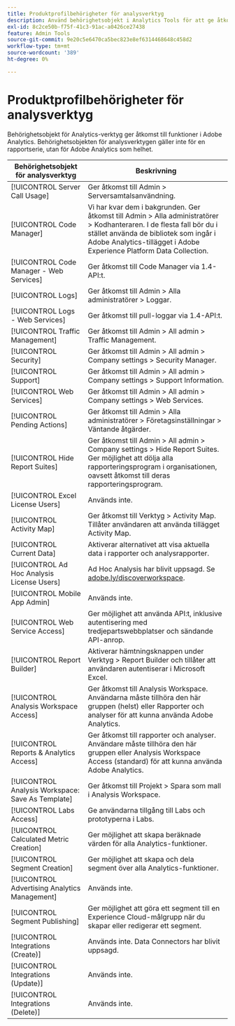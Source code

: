 ```yaml
---
title: Produktprofilbehörigheter för analysverktyg
description: Använd behörighetsobjekt i Analytics Tools för att ge åtkomst till funktioner i Adobe Analytics.
exl-id: 8c2ce50b-f75f-41c3-91ac-a0426ce27438
feature: Admin Tools
source-git-commit: 9e20c5e6470ca5bec823e8ef6314468648c458d2
workflow-type: tm+mt
source-wordcount: '389'
ht-degree: 0%

---
```


# Produktprofilbehörigheter för analysverktyg

Behörighetsobjekt för Analytics-verktyg ger åtkomst till funktioner i Adobe Analytics. Behörighetsobjekten för analysverktygen gäller inte för en rapportserie, utan för Adobe Analytics som helhet.

| Behörighetsobjekt för analysverktyg | Beskrivning |
|----|----|
| [!UICONTROL Server Call Usage] | Ger åtkomst till Admin > Serversamtalsanvändning. |
| [!UICONTROL Code Manager] | Vi har kvar dem i bakgrunden. Ger åtkomst till Admin > Alla administratörer > Kodhanteraren. I de flesta fall bör du i stället använda de bibliotek som ingår i Adobe Analytics-tillägget i Adobe Experience Platform Data Collection. |
| [!UICONTROL Code Manager - Web Services] | Ger åtkomst till Code Manager via 1.4-API:t. |
| [!UICONTROL Logs] | Ger åtkomst till Admin > Alla administratörer > Loggar. |
| [!UICONTROL Logs - Web Services] | Ger åtkomst till pull-loggar via 1.4-API:t. |
| [!UICONTROL Traffic Management] | Ger åtkomst till Admin > All admin > Traffic Management. |
| [!UICONTROL Security] | Ger åtkomst till Admin > All admin > Company settings > Security Manager. |
| [!UICONTROL Support] | Ger åtkomst till Admin > All admin > Company settings > Support Information. |
| [!UICONTROL Web Services] | Ger åtkomst till Admin > All admin > Company settings > Web Services. |
| [!UICONTROL Pending Actions] | Ger åtkomst till Admin > Alla administratörer > Företagsinställningar > Väntande åtgärder. |
| [!UICONTROL Hide Report Suites] | Ger åtkomst till Admin > All admin > Company settings > Hide Report Suites. Ger möjlighet att dölja alla rapporteringsprogram i organisationen, oavsett åtkomst till deras rapporteringsprogram. |
| [!UICONTROL Excel License Users] | Används inte. |
| [!UICONTROL Activity Map] | Ger åtkomst till Verktyg > Activity Map. Tillåter användaren att använda tillägget Activity Map. |
| [!UICONTROL Current Data] | Aktiverar alternativet att visa aktuella data i rapporter och analysrapporter. |
| [!UICONTROL Ad Hoc Analysis License Users] | Ad Hoc Analysis har blivit uppsagd. Se [adobe.ly/discoverworkspace](https://adobe.ly/discoverworkspace). |
| [!UICONTROL Mobile App Admin] | Används inte. |
| [!UICONTROL Web Service Access] | Ger möjlighet att använda API:t, inklusive autentisering med tredjepartswebbplatser och sändande API-anrop. |
| [!UICONTROL Report Builder] | Aktiverar hämtningsknappen under Verktyg > Report Builder och tillåter att användaren autentiserar i Microsoft Excel. |
| [!UICONTROL Analysis Workspace Access] | Ger åtkomst till Analysis Workspace. Användarna måste tillhöra den här gruppen (helst) eller Rapporter och analyser för att kunna använda Adobe Analytics. |
| [!UICONTROL Reports & Analytics Access] | Ger åtkomst till rapporter och analyser. Användare måste tillhöra den här gruppen eller Analysis Workspace Access (standard) för att kunna använda Adobe Analytics. |
| [!UICONTROL Analysis Workspace: Save As Template] | Ger åtkomst till Projekt > Spara som mall i Analysis Workspace. |
| [!UICONTROL Labs Access] | Ge användarna tillgång till Labs och prototyperna i Labs. |
| [!UICONTROL Calculated Metric Creation] | Ger möjlighet att skapa beräknade värden för alla Analytics-funktioner. |
| [!UICONTROL Segment Creation] | Ger möjlighet att skapa och dela segment över alla Analytics-funktioner. |
| [!UICONTROL Advertising Analytics Management] | Används inte. |
| [!UICONTROL Segment Publishing] | Ger möjlighet att göra ett segment till en Experience Cloud-målgrupp när du skapar eller redigerar ett segment. |
| [!UICONTROL Integrations (Create)] | Används inte. Data Connectors har blivit uppsagd. |
| [!UICONTROL Integrations (Update)] | Används inte. |
| [!UICONTROL Integrations (Delete)] | Används inte. |
